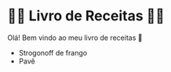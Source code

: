 # :woman_cook: Livro de Receitas :man_cook:

Olá! Bem vindo ao meu livro de receitas :wave:

- Strogonoff de frango
- Pavê

